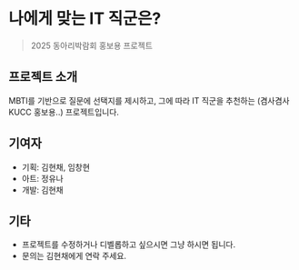 # 나에게 맞는 IT 직군은?

> 2025 동아리박람회 홍보용 프로젝트

## 프로젝트 소개

MBTI를 기반으로 질문에 선택지를 제시하고, 그에 따라 IT 직군을 추천하는 (겸사겸사 KUCC 홍보용..) 프로젝트입니다.

## 기여자

- 기획: 김현채, 임창현
- 아트: 정유나
- 개발: 김현채

## 기타

- 프로젝트를 수정하거나 디벨롭하고 싶으시면 그냥 하시면 됩니다.
- 문의는 김현채에게 연락 주세요.
